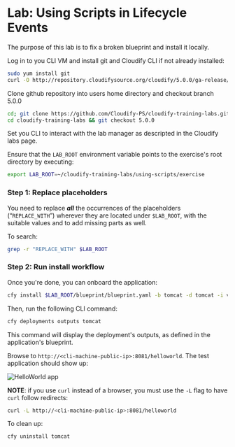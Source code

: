 # Lab: Using Scripts in Lifecycle Events

The purpose of this lab is to fix a broken blueprint and install it locally.

Log in to you CLI VM and install git and Cloudify CLI if not already installed:
```bash
sudo yum install git
curl -O http://repository.cloudifysource.org/cloudify/5.0.0/ga-release/cloudify-cli-5.0.0~ga.el6.x86_64.rpm && sudo rpm -i cloudify-cli-5.0.0~ga.el6.x86_64.rpm
```

Clone github repository into users home directory and checkout branch 5.0.0
```bash
cd; git clone https://github.com/Cloudify-PS/cloudify-training-labs.git
cd cloudify-training-labs && git checkout 5.0.0
```

Set you CLI to interact with the lab manager as descripted in the Cloudify labs page.

Ensure that the `LAB_ROOT` environment variable points to the exercise's root directory by executing:

```bash
export LAB_ROOT=~/cloudify-training-labs/using-scripts/exercise
```

### Step 1: Replace placeholders

You need to replace **_all_** the occurrences of the placeholders (“`REPLACE_WITH`”) wherever they are located under
`$LAB_ROOT`, with the suitable values and to add missing parts as well.

To search:

```bash
grep -r "REPLACE_WITH" $LAB_ROOT
```

### Step 2: Run install workflow

Once you're done, you can onboard the application:

```bash
cfy install $LAB_ROOT/blueprint/blueprint.yaml -b tomcat -d tomcat -i vm_ip_address=<your-app-VM-public-IP-address>
```

Then, run the following CLI command:

```bash
cfy deployments outputs tomcat
```

This command will display the deployment's outputs, as defined in the application's blueprint.

Browse to `http://<cli-machine-public-ip>:8081/helloworld`. The test application should show up:

![HelloWorld app](../../../raw/4.6/using-scripts/helloworld.png "HelloWorld app")

**NOTE**: if you use `curl` instead of a browser, you must use the `-L` flag to have `curl` follow
redirects:

```bash
curl -L http://<cli-machine-public-ip>:8081/helloworld
```

To clean up:

```bash
cfy uninstall tomcat
```
